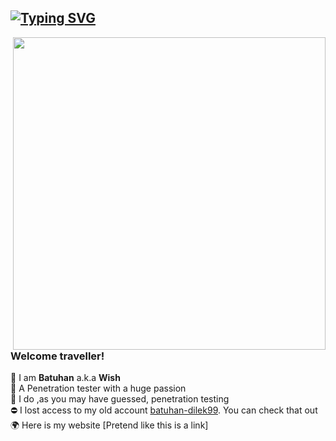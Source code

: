 [![Typing SVG](https://readme-typing-svg.demolab.com?font=Input&size=30&duration=3000&pause=1&color=06E100&multiline=true&width=435&height=72&lines=%24%3E+whoami;Wish)](https://git.io/typing-svg)
---
<img align="right" style="width:500px;" src="https://cdn.dribbble.com/users/6201/screenshots/4809337/media/b9c7c0839bd0350db517d084c930c37c.gif"/>

### Welcome traveller!
👦 I am **Batuhan** a.k.a **Wish**\
📌 A Penetration tester with a huge passion\
🔨 I do ,as you may have guessed, penetration testing\
⛔ I lost access to my old account [batuhan-dilek99](https://github.com/batuhan-dilek99/). You can check that out \
🌍 Here is my website [Pretend like this is a link]
